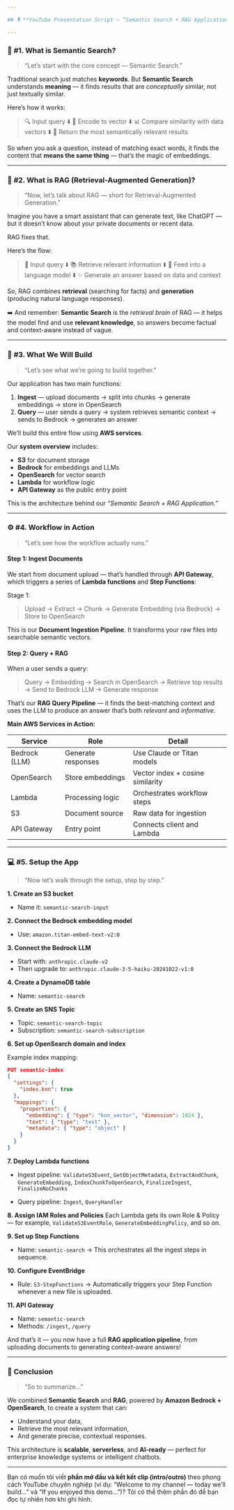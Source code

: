 ```yaml
---

## 🎙️ **YouTube Presentation Script — “Semantic Search + RAG Application (Bedrock + OpenSearch)”**

---
```


### 🧩 **#1. What is Semantic Search?**

> “Let’s start with the core concept — Semantic Search.”

Traditional search just matches **keywords**.
But **Semantic Search** understands **meaning** — it finds results that are *conceptually* similar, not just textually similar.

Here’s how it works:

> 🔍 Input query
> ⬇️
> 🧠 Encode to vector
> ⬇️
> 📊 Compare similarity with data vectors
> ⬇️
> 🎯 Return the most semantically relevant results

So when you ask a question, instead of matching exact words, it finds the content that **means the same thing** — that’s the magic of embeddings.

---

### 🧠 **#2. What is RAG (Retrieval-Augmented Generation)?**

> “Now, let’s talk about RAG — short for Retrieval-Augmented Generation.”

Imagine you have a smart assistant that can generate text, like ChatGPT —
but it doesn’t know about your private documents or recent data.

RAG fixes that.

Here’s the flow:

> 💬 Input query
> ⬇️
> 📚 Retrieve relevant information
> ⬇️
> 🧠 Feed into a language model
> ⬇️
> ✨ Generate an answer based on data and context

So, RAG combines **retrieval** (searching for facts)
and **generation** (producing natural language responses).

➡️ And remember: **Semantic Search** is the *retrieval brain* of RAG —
it helps the model find and use **relevant knowledge**,
so answers become factual and context-aware instead of vague.

---

### 🚀 **#3. What We Will Build**

> “Let’s see what we’re going to build together.”

Our application has two main functions:

1. **Ingest** — upload documents → split into chunks → generate embeddings → store in OpenSearch
2. **Query** — user sends a query → system retrieves semantic context → sends to Bedrock → generates an answer

We’ll build this entire flow using **AWS services**.

Our **system overview** includes:

* **S3** for document storage
* **Bedrock** for embeddings and LLMs
* **OpenSearch** for vector search
* **Lambda** for workflow logic
* **API Gateway** as the public entry point

This is the architecture behind our *“Semantic Search + RAG Application.”*

---

### ⚙️ **#4. Workflow in Action**

> “Let’s see how the workflow actually runs.”

#### **Step 1: Ingest Documents**

We start from document upload — that’s handled through **API Gateway**,
which triggers a series of **Lambda functions** and **Step Functions**:

Stage 1:

> Upload → Extract → Chunk → Generate Embedding (via Bedrock) → Store to OpenSearch

This is our **Document Ingestion Pipeline**.
It transforms your raw files into searchable semantic vectors.

#### **Step 2: Query + RAG**

When a user sends a query:

> Query → Embedding → Search in OpenSearch → Retrieve top results → Send to Bedrock LLM → Generate response

That’s our **RAG Query Pipeline** —
it finds the best-matching context and uses the LLM to produce an answer that’s both *relevant* and *informative*.

**Main AWS Services in Action:**

| Service       | Role               | Detail                           |
| ------------- | ------------------ | -------------------------------- |
| Bedrock (LLM) | Generate responses | Use Claude or Titan models       |
| OpenSearch    | Store embeddings   | Vector index + cosine similarity |
| Lambda        | Processing logic   | Orchestrates workflow steps      |
| S3            | Document source    | Raw data for ingestion           |
| API Gateway   | Entry point        | Connects client and Lambda       |

---

### 💻 **#5. Setup the App**

> “Now let’s walk through the setup, step by step.”

**1. Create an S3 bucket**

* Name it: `semantic-search-input`

**2. Connect the Bedrock embedding model**

* Use: `amazon.titan-embed-text-v2:0`

**3. Connect the Bedrock LLM**

* Start with: `anthropic.claude-v2`
* Then upgrade to: `anthropic.claude-3-5-haiku-20241022-v1:0`

**4. Create a DynamoDB table**

* Name: `semantic-search`

**5. Create an SNS Topic**

* Topic: `semantic-search-topic`
* Subscription: `semantic-search-subscription`

**6. Set up OpenSearch domain and index**

Example index mapping:

```json
PUT semantic-index
{
  "settings": {
    "index.knn": true
  },
  "mappings": {
    "properties": {
      "embedding": { "type": "knn_vector", "dimension": 1024 },
      "text": { "type": "text" },
      "metadata": { "type": "object" }
    }
  }
}
```

**7. Deploy Lambda functions**

* Ingest pipeline:
  `ValidateS3Event`, `GetObjectMetadata`, `ExtractAndChunk`,
  `GenerateEmbedding`, `IndexChunkToOpenSearch`,
  `FinalizeIngest`, `FinalizeNoChunks`

* Query pipeline:
  `Ingest`, `QueryHandler`

**8. Assign IAM Roles and Policies**
Each Lambda gets its own Role & Policy —
for example, `ValidateS3EventRole`, `GenerateEmbeddingPolicy`, and so on.

**9. Set up Step Functions**

* Name: `semantic-search`
  → This orchestrates all the ingest steps in sequence.

**10. Configure EventBridge**

* Rule: `S3-StepFunctions`
  → Automatically triggers your Step Function whenever a new file is uploaded.

**11. API Gateway**

* Name: `semantic-search`
* Methods: `/ingest`, `/query`

And that’s it — you now have a full **RAG application pipeline**,
from uploading documents to generating context-aware answers!

---

### 🎯 **Conclusion**

> “So to summarize…”

We combined **Semantic Search** and **RAG**, powered by **Amazon Bedrock + OpenSearch**,
to create a system that can:

* Understand your data,
* Retrieve the most relevant information,
* And generate precise, contextual responses.

This architecture is **scalable**, **serverless**, and **AI-ready** —
perfect for enterprise knowledge systems or intelligent chatbots.


---

Bạn có muốn tôi viết **phần mở đầu và kết kết clip (intro/outro)** theo phong cách YouTube chuyên nghiệp (ví dụ: “Welcome to my channel — today we’ll build…” và “If you enjoyed this demo…”)?
Tôi có thể thêm phần đó để bạn đọc tự nhiên hơn khi ghi hình.
